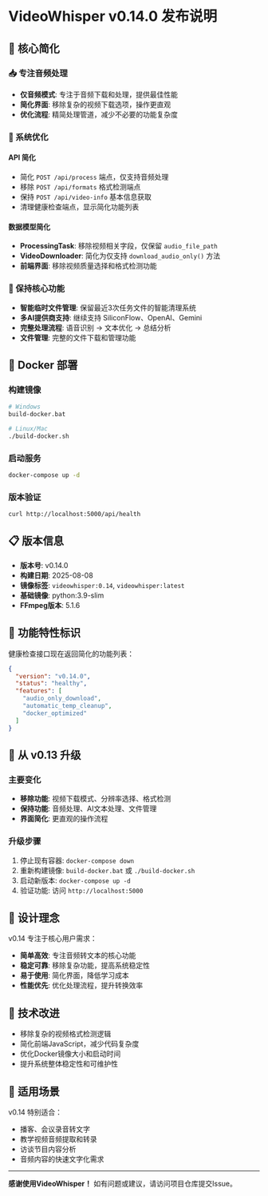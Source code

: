 # VideoWhisper v0.14.0 发布说明

## 🎯 核心简化

### 📥 专注音频处理
- **仅音频模式**: 专注于音频下载和处理，提供最佳性能
- **简化界面**: 移除复杂的视频下载选项，操作更直观
- **优化流程**: 精简处理管道，减少不必要的功能复杂度

### 🔧 系统优化

#### API 简化
- 简化 `POST /api/process` 端点，仅支持音频处理
- 移除 `POST /api/formats` 格式检测端点
- 保持 `POST /api/video-info` 基本信息获取
- 清理健康检查端点，显示简化功能列表

#### 数据模型简化
- **ProcessingTask**: 移除视频相关字段，仅保留 `audio_file_path`
- **VideoDownloader**: 简化为仅支持 `download_audio_only()` 方法
- **前端界面**: 移除视频质量选择和格式检测功能

### 📁 保持核心功能
- **智能临时文件管理**: 保留最近3次任务文件的智能清理系统
- **多AI提供商支持**: 继续支持 SiliconFlow、OpenAI、Gemini
- **完整处理流程**: 语音识别 → 文本优化 → 总结分析
- **文件管理**: 完整的文件下载和管理功能

## 🐳 Docker 部署

### 构建镜像
```bash
# Windows
build-docker.bat

# Linux/Mac  
./build-docker.sh
```

### 启动服务
```bash
docker-compose up -d
```

### 版本验证
```bash
curl http://localhost:5000/api/health
```

## 📋 版本信息

- **版本号**: v0.14.0
- **构建日期**: 2025-08-08  
- **镜像标签**: `videowhisper:0.14`, `videowhisper:latest`
- **基础镜像**: python:3.9-slim
- **FFmpeg版本**: 5.1.6

## 🎯 功能特性标识

健康检查接口现在返回简化的功能列表：
```json
{
  "version": "v0.14.0",
  "status": "healthy", 
  "features": [
    "audio_only_download",
    "automatic_temp_cleanup",
    "docker_optimized"
  ]
}
```

## 🔄 从 v0.13 升级

### 主要变化
- **移除功能**: 视频下载模式、分辨率选择、格式检测
- **保持功能**: 音频处理、AI文本处理、文件管理
- **界面简化**: 更直观的操作流程

### 升级步骤
1. 停止现有容器: `docker-compose down`
2. 重新构建镜像: `build-docker.bat` 或 `./build-docker.sh`
3. 启动新版本: `docker-compose up -d`
4. 验证功能: 访问 `http://localhost:5000`

## 🌟 设计理念

v0.14 专注于核心用户需求：
- **简单高效**: 专注音频转文本的核心功能
- **稳定可靠**: 移除复杂功能，提高系统稳定性
- **易于使用**: 简化界面，降低学习成本
- **性能优先**: 优化处理流程，提升转换效率

## 🐛 技术改进

- 移除复杂的视频格式检测逻辑
- 简化前端JavaScript，减少代码复杂度
- 优化Docker镜像大小和启动时间
- 提升系统整体稳定性和可维护性

## 🚀 适用场景

v0.14 特别适合：
- 播客、会议录音转文字
- 教学视频音频提取和转录
- 访谈节目内容分析
- 音频内容的快速文字化需求

---

**感谢使用VideoWhisper！** 如有问题或建议，请访问项目仓库提交Issue。